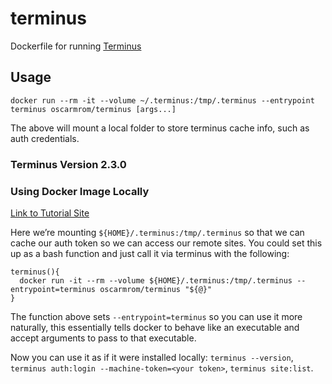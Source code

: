 # terminus

Dockerfile for running [Terminus](https://pantheon.io/docs/terminus/)

## Usage

`docker run --rm -it --volume ~/.terminus:/tmp/.terminus --entrypoint terminus oscarmrom/terminus [args...]`

The above will mount a local folder to store terminus cache info, such as auth credentials.

### Terminus Version 2.3.0

### Using Docker Image Locally

[Link to Tutorial Site](https://useless.today/pantheon-terminus-docker/)

Here we’re mounting `${HOME}/.terminus:/tmp/.terminus` so that we can cache our auth token so we can access our remote sites. You could set this up as a bash function and just call it via terminus with the following:

```
terminus(){
  docker run -it --rm --volume ${HOME}/.terminus:/tmp/.terminus --entrypoint=terminus oscarmrom/terminus "${@}"
}
```

The function above sets `--entrypoint=terminus` so you can use it more naturally, this essentially tells docker to behave like an executable and accept arguments to pass to that executable.

Now you can use it as if it were installed locally: `terminus --version`, `terminus auth:login --machine-token=<your token>`, `terminus site:list`.
